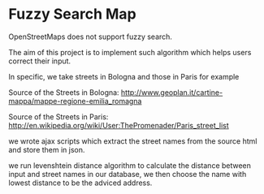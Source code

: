 Fuzzy Search Map
===================
OpenStreetMaps does not support fuzzy search.

The aim of this project is to implement such algorithm which helps users correct their input.

In specific, we take streets in Bologna and those in Paris for example

Source of the Streets in Bologna: http://www.geoplan.it/cartine-mappa/mappe-regione-emilia_romagna

Source of the Streets in Paris: http://en.wikipedia.org/wiki/User:ThePromenader/Paris_street_list

we wrote ajax scripts which extract the street names from the source html and store them in json.

we run levenshtein distance algorithm to calculate the distance between input and street names in our database,
we then choose the name with lowest distance to be the adviced address.